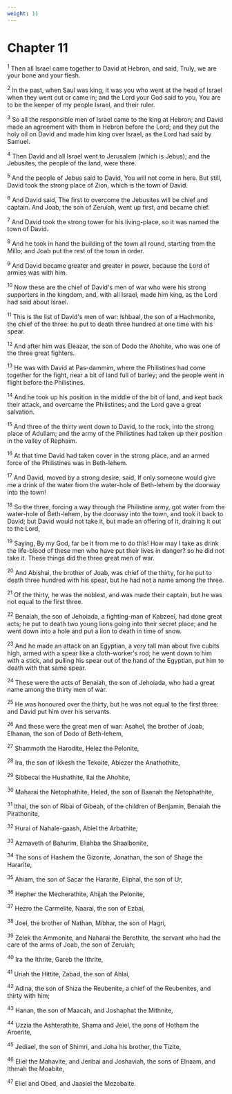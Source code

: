 ```yaml
---
weight: 11
---
```


# Chapter 11

<sup>1</sup> Then all Israel came together to David at Hebron, and said, Truly, we are your bone and your flesh. 

<sup>2</sup> In the past, when Saul was king, it was you who went at the head of Israel when they went out or came in; and the Lord your God said to you, You are to be the keeper of my people Israel, and their ruler. 

<sup>3</sup> So all the responsible men of Israel came to the king at Hebron; and David made an agreement with them in Hebron before the Lord; and they put the holy oil on David and made him king over Israel, as the Lord had said by Samuel. 

<sup>4</sup> Then David and all Israel went to Jerusalem (which is Jebus); and the Jebusites, the people of the land, were there. 

<sup>5</sup> And the people of Jebus said to David, You will not come in here. But still, David took the strong place of Zion, which is the town of David. 

<sup>6</sup> And David said, The first to overcome the Jebusites will be chief and captain. And Joab, the son of Zeruiah, went up first, and became chief. 

<sup>7</sup> And David took the strong tower for his living-place, so it was named the town of David. 

<sup>8</sup> And he took in hand the building of the town all round, starting from the Millo; and Joab put the rest of the town in order. 

<sup>9</sup> And David became greater and greater in power, because the Lord of armies was with him. 

<sup>10</sup> Now these are the chief of David's men of war who were his strong supporters in the kingdom, and, with all Israel, made him king, as the Lord had said about Israel. 

<sup>11</sup> This is the list of David's men of war: Ishbaal, the son of a Hachmonite, the chief of the three: he put to death three hundred at one time with his spear. 

<sup>12</sup> And after him was Eleazar, the son of Dodo the Ahohite, who was one of the three great fighters. 

<sup>13</sup> He was with David at Pas-dammim, where the Philistines had come together for the fight, near a bit of land full of barley; and the people went in flight before the Philistines. 

<sup>14</sup> And he took up his position in the middle of the bit of land, and kept back their attack, and overcame the Philistines; and the Lord gave a great salvation. 

<sup>15</sup> And three of the thirty went down to David, to the rock, into the strong place of Adullam; and the army of the Philistines had taken up their position in the valley of Rephaim. 

<sup>16</sup> At that time David had taken cover in the strong place, and an armed force of the Philistines was in Beth-lehem. 

<sup>17</sup> And David, moved by a strong desire, said, If only someone would give me a drink of the water from the water-hole of Beth-lehem by the doorway into the town! 

<sup>18</sup> So the three, forcing a way through the Philistine army, got water from the water-hole of Beth-lehem, by the doorway into the town, and took it back to David; but David would not take it, but made an offering of it, draining it out to the Lord, 

<sup>19</sup> Saying, By my God, far be it from me to do this! How may I take as drink the life-blood of these men who have put their lives in danger? so he did not take it. These things did the three great men of war. 

<sup>20</sup> And Abishai, the brother of Joab, was chief of the thirty, for he put to death three hundred with his spear, but he had not a name among the three. 

<sup>21</sup> Of the thirty, he was the noblest, and was made their captain, but he was not equal to the first three. 

<sup>22</sup> Benaiah, the son of Jehoiada, a fighting-man of Kabzeel, had done great acts; he put to death two young lions going into their secret place; and he went down into a hole and put a lion to death in time of snow. 

<sup>23</sup> And he made an attack on an Egyptian, a very tall man about five cubits high, armed with a spear like a cloth-worker's rod; he went down to him with a stick, and pulling his spear out of the hand of the Egyptian, put him to death with that same spear. 

<sup>24</sup> These were the acts of Benaiah, the son of Jehoiada, who had a great name among the thirty men of war. 

<sup>25</sup> He was honoured over the thirty, but he was not equal to the first three: and David put him over his servants. 

<sup>26</sup> And these were the great men of war: Asahel, the brother of Joab, Elhanan, the son of Dodo of Beth-lehem, 

<sup>27</sup> Shammoth the Harodite, Helez the Pelonite, 

<sup>28</sup> Ira, the son of Ikkesh the Tekoite, Abiezer the Anathothite, 

<sup>29</sup> Sibbecai the Hushathite, Ilai the Ahohite, 

<sup>30</sup> Maharai the Netophathite, Heled, the son of Baanah the Netophathite, 

<sup>31</sup> Ithai, the son of Ribai of Gibeah, of the children of Benjamin, Benaiah the Pirathonite, 

<sup>32</sup> Hurai of Nahale-gaash, Abiel the Arbathite, 

<sup>33</sup> Azmaveth of Bahurim, Eliahba the Shaalbonite, 

<sup>34</sup> The sons of Hashem the Gizonite, Jonathan, the son of Shage the Hararite, 

<sup>35</sup> Ahiam, the son of Sacar the Hararite, Eliphal, the son of Ur, 

<sup>36</sup> Hepher the Mecherathite, Ahijah the Pelonite, 

<sup>37</sup> Hezro the Carmelite, Naarai, the son of Ezbai, 

<sup>38</sup> Joel, the brother of Nathan, Mibhar, the son of Hagri, 

<sup>39</sup> Zelek the Ammonite, and Naharai the Berothite, the servant who had the care of the arms of Joab, the son of Zeruiah; 

<sup>40</sup> Ira the Ithrite, Gareb the Ithrite, 

<sup>41</sup> Uriah the Hittite, Zabad, the son of Ahlai, 

<sup>42</sup> Adina, the son of Shiza the Reubenite, a chief of the Reubenites, and thirty with him; 

<sup>43</sup> Hanan, the son of Maacah, and Joshaphat the Mithnite, 

<sup>44</sup> Uzzia the Ashterathite, Shama and Jeiel, the sons of Hotham the Aroerite, 

<sup>45</sup> Jediael, the son of Shimri, and Joha his brother, the Tizite, 

<sup>46</sup> Eliel the Mahavite, and Jeribai and Joshaviah, the sons of Elnaam, and Ithmah the Moabite, 

<sup>47</sup> Eliel and Obed, and Jaasiel the Mezobaite. 


